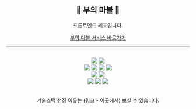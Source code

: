 <div align="center">
  <br />
  <h2>🌴 부의 마블 🌴</h2>
  <p>
    프론트엔드 레포입니다.
  </p>
  <p>
      <a href="http://wealth-marble.kro.kr/" target="_blank">부의 마블 서비스 바로가기</a>
  </p>
  <hr />
  <br />
  <img src="https://img.shields.io/badge/Next.js-000000?style=flat-square&logo=Next.js&logoColor=white"/>
  <img src="https://img.shields.io/badge/Typescript-3178C6?style=flat-square&logo=Typescript&logoColor=white"/>
  <br />
  <img src="https://img.shields.io/badge/React Query-FF4154?style=flat-square&logo=React Query&logoColor=white"/>
  <img src="https://img.shields.io/badge/Redux Toolkit-764ABC?style=flat-square&logo=Redux&logoColor=white"/>
      <img src="https://img.shields.io/badge/NPM-CB3837?style=flat-square&logo=NPM&logoColor=white"/>
  <img src="https://img.shields.io/badge/Tailwind CSS-06B6D4?style=flat-square&logo=Tailwind CSS&logoColor=white"/>
  <br />
  <img src="https://img.shields.io/badge/Sentry-362D59?style=flat-square&logo=Sentry&logoColor=white"/>
  <img src="https://img.shields.io/badge/Github Actions-2088FF?style=flat-square&logo=Github Actions&logoColor=white"/>
  <br />

  <img src="https://img.shields.io/badge/ORACLE-F80000?style=flat-square&logo=oracle&logoColor=white"/>
    <img src="https://img.shields.io/badge/Google Cloud-4285F4?style=flat-square&logo=Google Cloud&logoColor=white"/>
  <img src="https://img.shields.io/badge/NGINX-009639?style=flat-square&logo=NGINX&logoColor=white"/>
<!-- 아이콘 찾는 사이트: https://simpleicons.org/?q=query -->
    <!-- <img src="https://img.shields.io/badge/Socket.io-4.5.3-010101?logo=Socket.io"> -->
  <br />
  <br />
  <p>
  기술스택 선정 이유는 (링크 - 이곳에서) 보실 수 있습니다.
  </p>
</div>


<br /><br />
